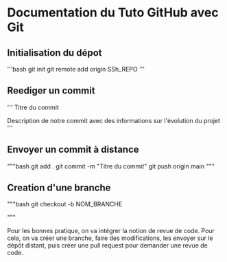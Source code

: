 # Documentation du Tuto GitHub avec Git

## Initialisation du dépot

'''bash
git init
git remote add origin SSh_REPO
'''

## Reediger un commit
'''
Titre du commit

Description de notre commit avec des informations sur l'évolution du projet
'''
## Envoyer un commit à distance

"""bash
git add .
git commit -m "Titre du commit"
git push origin main
"""

## Creation d'une branche
"""bash
git checkout -b NOM_BRANCHE

"""

Pour les bonnes pratique, on va intégrer la notion de revue de code. Pour cela, on va créer une branche, faire des modifications, les envoyer sur le dépôt distant, puis créer une pull request pour demander une revue de code.